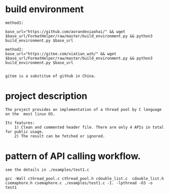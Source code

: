 # build environment
    
    method1:
    
    base_url="https://github.com/aorandexiaohai/" && wget $base_url/FormatHelper/raw/master/build_environment.py && python3 build_environment.py $base_url
    
    method2:
    base_url="https://gitee.com/xiatian_wzh/" && wget $base_url/FormatHelper/raw/master/build_environment.py && python3 build_environment.py $base_url


    gitee is a substitue of github in China.
    
# project description

    The project provides an implementation of a thread pool by C language on the  most linux OS.
    
    Its features:
        1) Clean and commented header file. There are only 4 APIs in total for public usage.
        2) The result can be fetched or ignored.

# pattern of API calling workflow.

    see the details in ./examples/test1.c

    gcc -Wall cthread_pool.c cthread_pool.h cdouble_list.c  cdouble_list.h csemaphore.h csemaphore.c ./examples/test1.c -I. -lpthread -O3 -o test1




